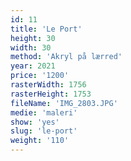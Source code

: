 ```yaml
---
id: 11
title: 'Le Port'
height: 30
width: 30
method: 'Akryl på lærred'
year: 2021
price: '1200'
rasterWidth: 1756
rasterHeight: 1753
fileName: 'IMG_2803.JPG'
medie: 'maleri'
show: 'yes'
slug: 'le-port'
weight: '110'
---
```

